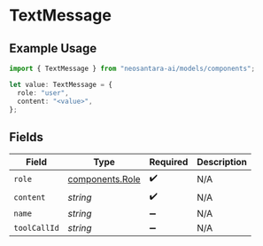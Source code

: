 # TextMessage

## Example Usage

```typescript
import { TextMessage } from "neosantara-ai/models/components";

let value: TextMessage = {
  role: "user",
  content: "<value>",
};
```

## Fields

| Field                                              | Type                                               | Required                                           | Description                                        |
| -------------------------------------------------- | -------------------------------------------------- | -------------------------------------------------- | -------------------------------------------------- |
| `role`                                             | [components.Role](../../models/components/role.md) | :heavy_check_mark:                                 | N/A                                                |
| `content`                                          | *string*                                           | :heavy_check_mark:                                 | N/A                                                |
| `name`                                             | *string*                                           | :heavy_minus_sign:                                 | N/A                                                |
| `toolCallId`                                       | *string*                                           | :heavy_minus_sign:                                 | N/A                                                |